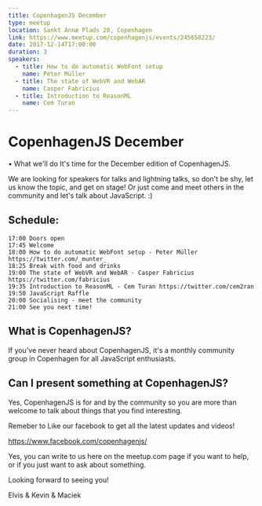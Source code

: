 ```yaml
---
title: CopenhagenJS December
type: meetup
location: Sankt Annæ Plads 28, Copenhagen
link: https://www.meetup.com/copenhagenjs/events/245650223/
date: 2017-12-14T17:00:00
duration: 3
speakers:
  - title: How to do automatic WebFont setup
    name: Peter Müller
  - title: The state of WebVR and WebAR
    name: Casper Fabricius
  - title: Introduction to ReasonML
    name: Cem Turan
---
```


# CopenhagenJS December


• What we'll do
It's time for the December edition of CopenhagenJS.

We are looking for speakers for talks and lightning talks, so don't be shy, let us know the topic, and get on stage! Or just come and meet others in the community and let's talk about JavaScript. :)

## Schedule:

    17:00 Doors open
    17:45 Welcome
    18:00 How to do automatic WebFont setup - Peter Müller https://twitter.com/_munter_
    18:25 Break with food and drinks
    19:00 The state of WebVR and WebAR - Casper Fabricius https://twitter.com/fabricius
    19:35 Introduction to ReasonML - Cem Turan https://twitter.com/cem2ran
    19:50 JavaScript Raffle
    20:00 Socialising - meet the community
    21:00 See you next time!

## What is CopenhagenJS?

If you've never heard about CopenhagenJS, it's a monthly community group in Copenhagen for all JavaScript enthusiasts.

## Can I present something at CopenhagenJS?

Yes, CopenhagenJS is for and by the community so you are more than welcome to talk about things that you find interesting.

Remeber to Like our facebook to get all the latest updates and videos!

https://www.facebook.com/copenhagenjs/

Yes, you can write to us here on the meetup.com page if you want to help, or if you just want to ask about something.

Looking forward to seeing you!

Elvis &amp; Kevin &amp; Maciek
